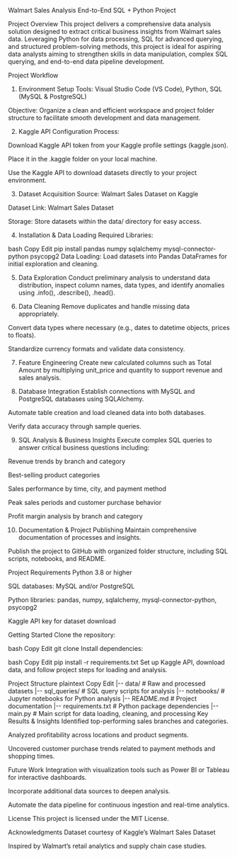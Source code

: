 Walmart Sales Analysis
End-to-End SQL + Python Project

Project Overview
This project delivers a comprehensive data analysis solution designed to extract critical business insights from Walmart sales data. Leveraging Python for data processing, SQL for advanced querying, and structured problem-solving methods, this project is ideal for aspiring data analysts aiming to strengthen skills in data manipulation, complex SQL querying, and end-to-end data pipeline development.

Project Workflow
1. Environment Setup
Tools: Visual Studio Code (VS Code), Python, SQL (MySQL & PostgreSQL)

Objective: Organize a clean and efficient workspace and project folder structure to facilitate smooth development and data management.

2. Kaggle API Configuration
Process:

Download Kaggle API token from your Kaggle profile settings (kaggle.json).

Place it in the .kaggle folder on your local machine.

Use the Kaggle API to download datasets directly to your project environment.

3. Dataset Acquisition
Source: Walmart Sales Dataset on Kaggle

Dataset Link: Walmart Sales Dataset

Storage: Store datasets within the data/ directory for easy access.

4. Installation & Data Loading
Required Libraries:

bash
Copy
Edit
pip install pandas numpy sqlalchemy mysql-connector-python psycopg2
Data Loading: Load datasets into Pandas DataFrames for initial exploration and cleaning.

5. Data Exploration
Conduct preliminary analysis to understand data distribution, inspect column names, data types, and identify anomalies using .info(), .describe(), .head().

6. Data Cleaning
Remove duplicates and handle missing data appropriately.

Convert data types where necessary (e.g., dates to datetime objects, prices to floats).

Standardize currency formats and validate data consistency.

7. Feature Engineering
Create new calculated columns such as Total Amount by multiplying unit_price and quantity to support revenue and sales analysis.

8. Database Integration
Establish connections with MySQL and PostgreSQL databases using SQLAlchemy.

Automate table creation and load cleaned data into both databases.

Verify data accuracy through sample queries.

9. SQL Analysis & Business Insights
Execute complex SQL queries to answer critical business questions including:

Revenue trends by branch and category

Best-selling product categories

Sales performance by time, city, and payment method

Peak sales periods and customer purchase behavior

Profit margin analysis by branch and category

10. Documentation & Project Publishing
Maintain comprehensive documentation of processes and insights.

Publish the project to GitHub with organized folder structure, including SQL scripts, notebooks, and README.

Project Requirements
Python 3.8 or higher

SQL databases: MySQL and/or PostgreSQL

Python libraries: pandas, numpy, sqlalchemy, mysql-connector-python, psycopg2

Kaggle API key for dataset download

Getting Started
Clone the repository:

bash
Copy
Edit
git clone <your-repo-url>
Install dependencies:

bash
Copy
Edit
pip install -r requirements.txt
Set up Kaggle API, download data, and follow project steps for loading and analysis.

Project Structure
plaintext
Copy
Edit
|-- data/                     # Raw and processed datasets
|-- sql_queries/              # SQL query scripts for analysis
|-- notebooks/                # Jupyter notebooks for Python analysis
|-- README.md                 # Project documentation
|-- requirements.txt          # Python package dependencies
|-- main.py                   # Main script for data loading, cleaning, and processing
Key Results & Insights
Identified top-performing sales branches and categories.

Analyzed profitability across locations and product segments.

Uncovered customer purchase trends related to payment methods and shopping times.

Future Work
Integration with visualization tools such as Power BI or Tableau for interactive dashboards.

Incorporate additional data sources to deepen analysis.

Automate the data pipeline for continuous ingestion and real-time analytics.

License
This project is licensed under the MIT License.

Acknowledgments
Dataset courtesy of Kaggle’s Walmart Sales Dataset

Inspired by Walmart’s retail analytics and supply chain case studies.

